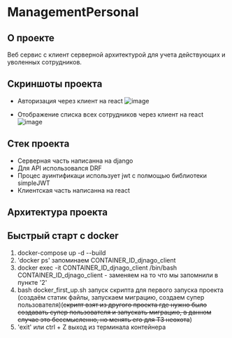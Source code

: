 # ManagementPersonal
## О проекте
Веб сервис с клиент серверной архитектурой для учета действующих и уволенных сотрудников.
## Скриншоты проекта
- Авторизация через клиент на react
![image](https://github.com/user-attachments/assets/034b2c05-1029-46ad-b15d-45c04bf2eb69)

- Отображение списка всех сотрудников через клиент на react
![image](https://github.com/user-attachments/assets/10b8f54a-0da2-4522-8b72-a9e7390f6db0)



## Стек проекта
- Серверная часть написанна на django
- Для API использовался DRF
- Процес ауинтификаци использует jwt с полмощью библиотеки simpleJWT
- Клиентская часть написанна на react
## Архитектура проекта

## Быстрый старт с docker
1.  docker-compose up -d --build
2. 'docker ps' запоминаем CONTAINER_ID_djnago_client
4.  docker exec -it CONTAINER_ID_djnago_client /bin/bash  CONTAINER_ID_djnago_client - заменяем на то что мы запомнили в пункте '2'
5.  bash docker_first_up.sh  запуск скрипта для первого запуска проекта (создаём статик файлы, запускаем миграцию, создаем супер пользователя)(~~скрипт взят из другого проекта где нужно было создавать супер пользователя и запускать миграцию, в данном случае это бессмысленно, но менять его для ТЗ неохота~~)
6.  'exit' или ctrl + Z выход из терминала контейнера

